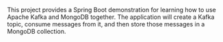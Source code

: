 This project provides a Spring Boot demonstration for learning how to use Apache Kafka and MongoDB together. The application will create a Kafka topic, consume messages from it, and then store those messages in a MongoDB collection.